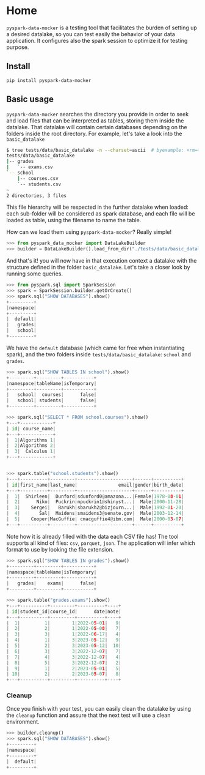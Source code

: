 # Home
<!--
# To improve the naming of the datalake and avoid refactor the project, move the basic datalake temporally
$ mv tests/data/basic_datalake/bar tests/data/basic_datalake/school
$ mv tests/data/basic_datalake/foo tests/data/basic_datalake/grades
-->
`pyspark-data-mocker` is a testing tool that facilitates the burden of setting up a desired datalake, so you can test
easily the behavior of your data application. It configures also the spark session to optimize it for testing
purpose.

## Install
```
pip install pyspark-data-mocker
```

## Basic usage
`pyspark-data-mocker` searches the directory you provide in order to seek and load files that can be interpreted as
tables, storing them inside the datalake. That datalake will contain certain databases depending on the folders
inside the root directory. For example, let's take a look into the `basic_datalake`

```bash
$ tree tests/data/basic_datalake -n --charset=ascii  # byexample: +rm=~
tests/data/basic_datalake
|-- grades
|   `-- exams.csv
`-- school
    |-- courses.csv
    `-- students.csv
~
2 directories, 3 files
```

This file hierarchy will be respected in the further datalake when loaded:  each sub-folder will be considered as
spark database, and each file will be loaded as table, using the filename to name the table.

How can we load them using `pyspark-data-mocker`? Really simple!

```python
>>> from pyspark_data_mocker import DataLakeBuilder
>>> builder = DataLakeBuilder().load_from_dir("./tests/data/basic_datalake")  # byexample: +timeout=20 +pass
```

And that's it! you will now have in that execution context a datalake with the structure defined in the folder
`basic_datalake`. Let's take a closer look by running some queries.

```python
>>> from pyspark.sql import SparkSession
>>> spark = SparkSession.builder.getOrCreate()
>>> spark.sql("SHOW DATABASES").show()
+---------+
|namespace|
+---------+
|  default|
|   grades|
|   school|
+---------+
```

We have the `default` database (which came for free when instantiating spark), and the two folders inside
`tests/data/basic_datalake`: `school` and `grades`.


```python
>>> spark.sql("SHOW TABLES IN school").show()
+---------+---------+-----------+
|namespace|tableName|isTemporary|
+---------+---------+-----------+
|   school|  courses|      false|
|   school| students|      false|
+---------+---------+-----------+

>>> spark.sql("SELECT * FROM school.courses").show()
+---+------------+
| id| course_name|
+---+------------+
|  1|Algorithms 1|
|  2|Algorithms 2|
|  3|  Calculus 1|
+---+------------+


>>> spark.table("school.students").show()
+---+----------+---------+--------------------+------+----------+
| id|first_name|last_name|               email|gender|birth_date|
+---+----------+---------+--------------------+------+----------+
|  1|  Shirleen|  Dunford|sdunford0@amazona...|Female|1978-08-01|
|  2|      Niko|  Puckrin|npuckrin1@shinyst...|  Male|2000-11-28|
|  3|    Sergei|   Barukh|sbarukh2@bizjourn...|  Male|1992-01-20|
|  4|       Sal|  Maidens|smaidens3@senate.gov|  Male|2003-12-14|
|  5|    Cooper|MacGuffie| cmacguffie4@ibm.com|  Male|2000-03-07|
+---+----------+---------+--------------------+------+----------+

```

Note how it is already filled with the data each CSV file has! The tool supports all kind of files: `csv`, `parquet`,
`json`. The application will infer which format to use by looking the file extension.

```python
>>> spark.sql("SHOW TABLES IN grades").show()
+---------+---------+-----------+
|namespace|tableName|isTemporary|
+---------+---------+-----------+
|   grades|    exams|      false|
+---------+---------+-----------+

>>> spark.table("grades.exams").show()
+---+----------+---------+----------+----+
| id|student_id|course_id|      date|note|
+---+----------+---------+----------+----+
|  1|         1|        1|2022-05-01|   9|
|  2|         2|        1|2022-05-08|   7|
|  3|         3|        1|2022-06-17|   4|
|  4|         1|        3|2023-05-12|   9|
|  5|         2|        3|2023-05-12|  10|
|  6|         3|        3|2022-12-07|   7|
|  7|         4|        3|2022-12-07|   4|
|  8|         5|        3|2022-12-07|   2|
|  9|         1|        2|2023-05-01|   5|
| 10|         2|        2|2023-05-07|   8|
+---+----------+---------+----------+----+

```

### Cleanup
Once you finish with your test, you can easily clean the datalake by using the `cleanup` function and assure that
the next test will use a clean environment.

```python
>>> builder.cleanup()
>>> spark.sql("SHOW DATABASES").show()
+---------+
|namespace|
+---------+
|  default|
+---------+
```


<!--
# Restore the previous state
$ mv tests/data/basic_datalake/school tests/data/basic_datalake/bar
$ mv tests/data/basic_datalake/grades tests/data/basic_datalake/foo
-->
